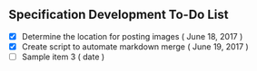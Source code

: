 ## Specification Development To-Do List

- [x] Determine the location for posting images ( June 18, 2017 )
- [x] Create script to automate markdown merge ( June 19, 2017 )
- [ ] Sample item 3 ( date )

